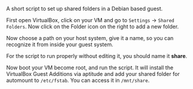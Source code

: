 A short script to set up shared folders in a Debian based guest.

First open VirtualBox, click on your VM and go to `Settings` -> `Shared Folders`. Now click on the Folder icon on the right to add a new folder.

Now choose a path on your host system, give it a name, so you can recognize it from inside your guest system.

For the script to run properly without editing it, you should name it **share**.

Now boot your VM become root, and run the script.
It will install the VirtualBox Guest Additions via aptitude and add your shared folder for automount to `/etc/fstab`.
You can access it in `/mnt/share`.
